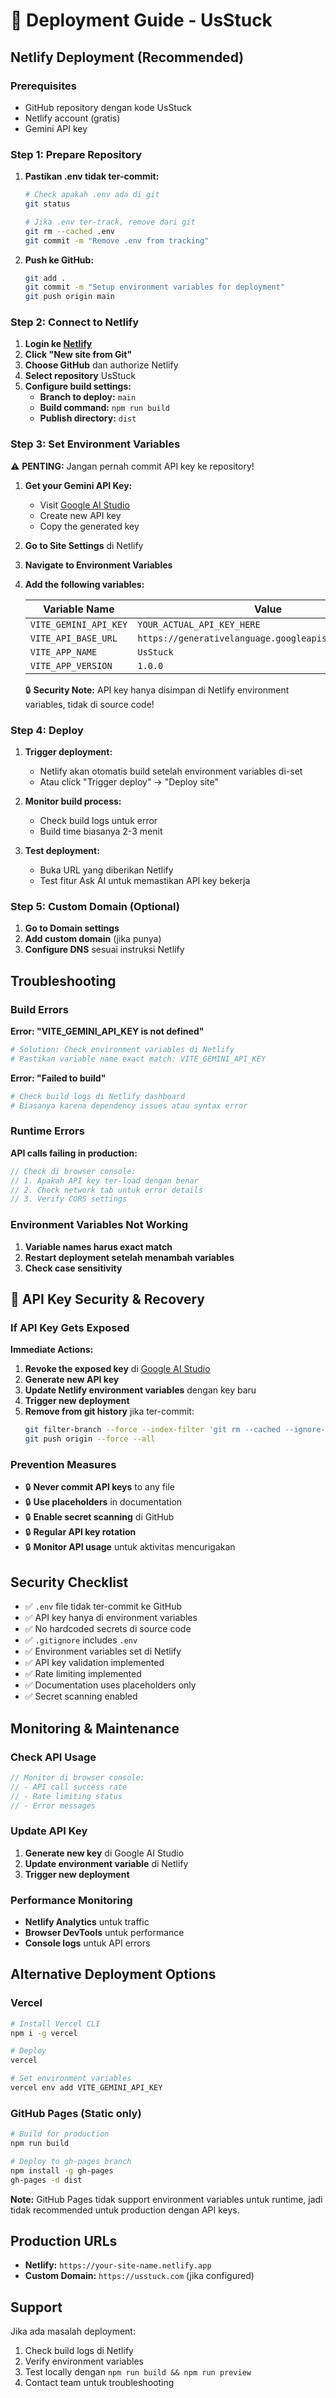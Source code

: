 # 🚀 Deployment Guide - UsStuck

## Netlify Deployment (Recommended)

### Prerequisites
- GitHub repository dengan kode UsStuck
- Netlify account (gratis)
- Gemini API key

### Step 1: Prepare Repository

1. **Pastikan .env tidak ter-commit:**
   ```bash
   # Check apakah .env ada di git
   git status
   
   # Jika .env ter-track, remove dari git
   git rm --cached .env
   git commit -m "Remove .env from tracking"
   ```

2. **Push ke GitHub:**
   ```bash
   git add .
   git commit -m "Setup environment variables for deployment"
   git push origin main
   ```

### Step 2: Connect to Netlify

1. **Login ke [Netlify](https://netlify.com)**
2. **Click "New site from Git"**
3. **Choose GitHub** dan authorize Netlify
4. **Select repository** UsStuck
5. **Configure build settings:**
   - **Branch to deploy:** `main`
   - **Build command:** `npm run build`
   - **Publish directory:** `dist`

### Step 3: Set Environment Variables

⚠️ **PENTING:** Jangan pernah commit API key ke repository!

1. **Get your Gemini API Key:**
   - Visit [Google AI Studio](https://makersuite.google.com/app/apikey)
   - Create new API key
   - Copy the generated key

2. **Go to Site Settings** di Netlify
3. **Navigate to Environment Variables**
4. **Add the following variables:**

   | Variable Name | Value |
   |---------------|-------|
   | `VITE_GEMINI_API_KEY` | `YOUR_ACTUAL_API_KEY_HERE` |
   | `VITE_API_BASE_URL` | `https://generativelanguage.googleapis.com/v1/models` |
   | `VITE_APP_NAME` | `UsStuck` |
   | `VITE_APP_VERSION` | `1.0.0` |

   🔒 **Security Note:** API key hanya disimpan di Netlify environment variables, tidak di source code!

### Step 4: Deploy

1. **Trigger deployment:**
   - Netlify akan otomatis build setelah environment variables di-set
   - Atau click "Trigger deploy" → "Deploy site"

2. **Monitor build process:**
   - Check build logs untuk error
   - Build time biasanya 2-3 menit

3. **Test deployment:**
   - Buka URL yang diberikan Netlify
   - Test fitur Ask AI untuk memastikan API key bekerja

### Step 5: Custom Domain (Optional)

1. **Go to Domain settings**
2. **Add custom domain** (jika punya)
3. **Configure DNS** sesuai instruksi Netlify

## Troubleshooting

### Build Errors

**Error: "VITE_GEMINI_API_KEY is not defined"**
```bash
# Solution: Check environment variables di Netlify
# Pastikan variable name exact match: VITE_GEMINI_API_KEY
```

**Error: "Failed to build"**
```bash
# Check build logs di Netlify dashboard
# Biasanya karena dependency issues atau syntax error
```

### Runtime Errors

**API calls failing in production:**
```javascript
// Check di browser console:
// 1. Apakah API key ter-load dengan benar
// 2. Check network tab untuk error details
// 3. Verify CORS settings
```

### Environment Variables Not Working

1. **Variable names harus exact match**
2. **Restart deployment setelah menambah variables**
3. **Check case sensitivity**

## 🚨 API Key Security & Recovery

### If API Key Gets Exposed

**Immediate Actions:**
1. **Revoke the exposed key** di [Google AI Studio](https://makersuite.google.com/app/apikey)
2. **Generate new API key**
3. **Update Netlify environment variables** dengan key baru
4. **Trigger new deployment**
5. **Remove from git history** jika ter-commit:
   ```bash
   git filter-branch --force --index-filter 'git rm --cached --ignore-unmatch DEPLOYMENT.md' --prune-empty --tag-name-filter cat -- --all
   git push origin --force --all
   ```

### Prevention Measures

- 🔒 **Never commit API keys** to any file
- 🔒 **Use placeholders** in documentation
- 🔒 **Enable secret scanning** di GitHub
- 🔒 **Regular API key rotation**
- 🔒 **Monitor API usage** untuk aktivitas mencurigakan

## Security Checklist

- ✅ `.env` file tidak ter-commit ke GitHub
- ✅ API key hanya di environment variables
- ✅ No hardcoded secrets di source code
- ✅ `.gitignore` includes `.env`
- ✅ Environment variables set di Netlify
- ✅ API key validation implemented
- ✅ Rate limiting implemented
- ✅ Documentation uses placeholders only
- ✅ Secret scanning enabled

## Monitoring & Maintenance

### Check API Usage
```javascript
// Monitor di browser console:
// - API call success rate
// - Rate limiting status
// - Error messages
```

### Update API Key
1. **Generate new key** di Google AI Studio
2. **Update environment variable** di Netlify
3. **Trigger new deployment**

### Performance Monitoring
- **Netlify Analytics** untuk traffic
- **Browser DevTools** untuk performance
- **Console logs** untuk API errors

## Alternative Deployment Options

### Vercel
```bash
# Install Vercel CLI
npm i -g vercel

# Deploy
vercel

# Set environment variables
vercel env add VITE_GEMINI_API_KEY
```

### GitHub Pages (Static only)
```bash
# Build for production
npm run build

# Deploy to gh-pages branch
npm install -g gh-pages
gh-pages -d dist
```

**Note:** GitHub Pages tidak support environment variables untuk runtime, jadi tidak recommended untuk production dengan API keys.

## Production URLs

- **Netlify:** `https://your-site-name.netlify.app`
- **Custom Domain:** `https://usstuck.com` (jika configured)

## Support

Jika ada masalah deployment:
1. Check build logs di Netlify
2. Verify environment variables
3. Test locally dengan `npm run build && npm run preview`
4. Contact team untuk troubleshooting